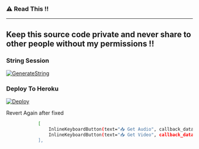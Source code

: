 ### ⚠ Read This !!

----
Keep this source code private and never share to other people without my permissions !!
----

### String Session

[![GenerateString](https://img.shields.io/badge/repl.it-generateString-yellowgreen)](https://replit.com/@levinalab/StringSession#main.py)

### Deploy To Heroku 

[![Deploy](https://www.herokucdn.com/deploy/button.svg)](https://heroku.com/deploy?template=https://github.com/levina-lab/vmusic)

Revert Again after fixed

```sh
            [
                InlineKeyboardButton(text="📥 Get Audio", callback_data=f'gets audio|{videoid}|{user_id}'),
                InlineKeyboardButton(text="📥 Get Video", callback_data=f'gets video|{videoid}|{user_id}')
            ],
```
